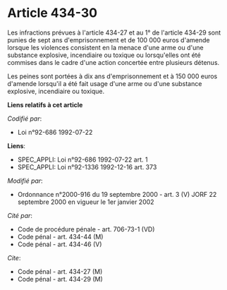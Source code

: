 # Article 434-30

Les infractions prévues à l'article 434-27 et au 1° de l'article 434-29 sont punies de sept ans d'emprisonnement et de 100
000 euros d'amende lorsque les violences consistent en la menace d'une arme ou d'une substance explosive, incendiaire ou
toxique ou lorsqu'elles ont été commises dans le cadre d'une action concertée entre plusieurs détenus.

Les peines sont portées à dix ans d'emprisonnement et à 150 000 euros d'amende lorsqu'il a été fait usage d'une arme ou d'une
substance explosive, incendiaire ou toxique.

**Liens relatifs à cet article**

_Codifié par_:

  - Loi n°92-686 1992-07-22

**Liens**:

  - SPEC_APPLI: Loi n°92-686 1992-07-22 art. 1
  - SPEC_APPLI: Loi n°92-1336 1992-12-16 art. 373

_Modifié par_:

  - Ordonnance n°2000-916 du 19 septembre 2000 - art. 3 (V) JORF 22 septembre 2000 en vigueur le 1er janvier 2002

_Cité par_:

  - Code de procédure pénale - art. 706-73-1 (VD)
  - Code pénal - art. 434-44 (M)
  - Code pénal - art. 434-46 (V)

_Cite_:

  - Code pénal - art. 434-27 (M)
  - Code pénal - art. 434-29 (M)
